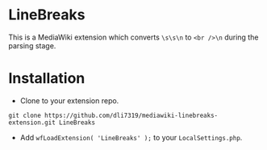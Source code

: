 # LineBreaks

This is a MediaWiki extension which converts `\s\s\n` to `<br />\n` during the parsing stage.

# Installation
* Clone to your extension repo.
```
git clone https://github.com/dli7319/mediawiki-linebreaks-extension.git LineBreaks
```
* Add `wfLoadExtension( 'LineBreaks' );` to your `LocalSettings.php`.
